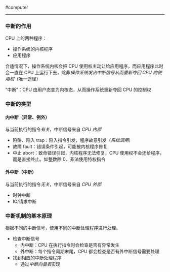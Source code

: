 #computer 

---
### 中断的作用

CPU 上的两种程序：
- 操作系统的内核程序
- 应用程序

合适情况下，操作系统内核会把 CPU 使用权主动让给应用程序，而应用程序此时会一直在 CPU 上运行下去，除非*操作系统发出中断信号从而重新夺回 CPU 的使用权*（唯一途径）

“中断”：CPU 由用户态变为内核态，从而操作系统重新夺回 CPU 的控制权

### 中断的类型

#### 内中断（异常、例外）

与当前执行的指令*有关*，中断信号来自 *CPU 内部*

- 陷阱、陷入 trap：陷入指令引发，程序故意引发（*系统调用*）
- 故障 fault：错误条件引起，可能被内核程序修复
- 中止 abort：致命错误引起，内核程序无法修复，CPU 使用权不会还给程序，而是直接终止。如整数除 0、非法使用特权指令

#### 外中断（中断）

与当前执行的指令*无关*，中断信号来自 *CPU 外部*

- 时钟中断
-  IO/请求中断

### 中断机制的基本原理

根据不同的中断信号，使用不同的中断处理程序进行处理。

- 检查中断信号
	- 内中断：CPU 在执行指令时会检查是否有异常发生
	- 外中断：每个指令周期末尾，CPU 都会检查是否有外中断信号需要处理
- 找到相应的中断处理程序
	- 通过*中断向量表*实现
